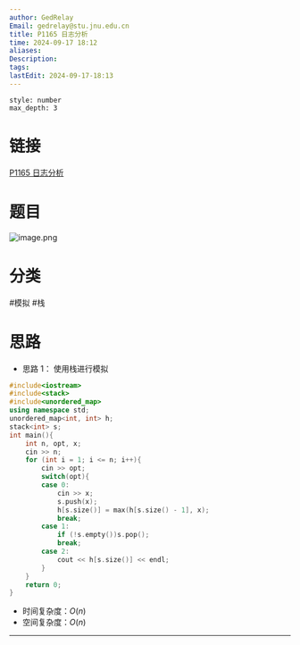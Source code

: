 ```yaml
---
author: GedRelay
Email: gedrelay@stu.jnu.edu.cn
title: P1165 日志分析
time: 2024-09-17 18:12
aliases: 
Description: 
tags: 
lastEdit: 2024-09-17-18:13
---
```


```toc
style: number
max_depth: 3
```

# 链接
[P1165 日志分析](https://www.luogu.com.cn/problem/P1165) 

# 题目
![image.png](https://ged-pic-bed.oss-cn-guangzhou.aliyuncs.com/img/202409171812444.png)


# 分类
#模拟 #栈 

# 思路
- 思路 1：
使用栈进行模拟


```cpp
#include<iostream>
#include<stack>
#include<unordered_map>
using namespace std;
unordered_map<int, int> h;
stack<int> s;
int main(){
	int n, opt, x;
	cin >> n;
	for (int i = 1; i <= n; i++){
		cin >> opt;
		switch(opt){
		case 0:
			cin >> x;
			s.push(x);
			h[s.size()] = max(h[s.size() - 1], x);
			break;
		case 1:
			if (!s.empty())s.pop();
			break;
		case 2:
			cout << h[s.size()] << endl;
		}
	}
	return 0;
}
```


- 时间复杂度：${O\left( n \right)  }$ 
- 空间复杂度：${O\left( n \right)  }$ 


---

